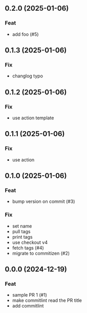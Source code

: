 ## 0.2.0 (2025-01-06)

### Feat

- add foo (#5)

## 0.1.3 (2025-01-06)

### Fix

- changlog typo

## 0.1.2 (2025-01-06)

### Fix

- use action template

## 0.1.1 (2025-01-06)

### Fix

- use action

## 0.1.0 (2025-01-06)

### Feat

- bump version on commit (#3)

### Fix

- set name
- pull tags
- print tags
- use checkout v4
- fetch tags (#4)
- migrate to commitizen (#2)

## 0.0.0 (2024-12-19)

### Feat

- sample PR 1 (#1)
- make commitlint read the PR title
- add commitlint
